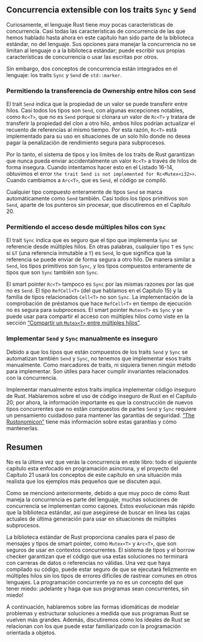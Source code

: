 ## Concurrencia extensible con los traits `Sync` y `Send`

Curiosamente, el lenguaje Rust tiene _muy_ pocas características de
concurrencia. Casi todas las características de concurrencia de las que hemos
hablado hasta ahora en este capítulo han sido parte de la biblioteca estándar,
no del lenguaje. Sus opciones para manejar la concurrencia no se limitan al
lenguaje o a la biblioteca estándar; puede escribir sus propias características
de concurrencia o usar las escritas por otros.

Sin embargo, dos conceptos de concurrencia están integrados en el lenguaje: los
traits `Sync` y `Send` de `std::marker`.

### Permitiendo la transferencia de Ownership entre hilos con `Send`

El trait `Send` indica que la propiedad de un valor se puede transferir entre
hilos. Casi todos los tipos son `Send`, con algunas excepciones notables, como
`Rc<T>`, que no es `Send` porque si clonara un valor de `Rc<T>` y tratara de
transferir la propiedad del clon a otro hilo, ambos hilos podrían actualizar el
recuento de referencias al mismo tiempo. Por esta razón, `Rc<T>` está
implementado para su uso en situaciones de un solo hilo donde no desea pagar la
penalización de rendimiento segura para subprocesos.

Por lo tanto, el sistema de tipos y los límites de los traits de Rust garantizan
que nunca pueda enviar accidentalmente un valor `Rc<T>` a través de hilos de
forma insegura. Cuando intentamos hacer esto en el Listado 16-14, obtuvimos el
error `the trait Send is not implemented for Rc<Mutex<i32>>`. Cuando cambiamos a
`Arc<T>`, que es `Send`, el código se compiló.

Cualquier tipo compuesto enteramente de tipos `Send` se marca automáticamente
como `Send` también. Casi todos los tipos primitivos son `Send`, aparte de los
punteros sin procesar, que discutiremos en el Capítulo 20.

### Permitiendo el acceso desde múltiples hilos con `Sync`

El trait `Sync` indica que es seguro que el tipo que implementa `Sync` se
referencie desde múltiples hilos. En otras palabras, cualquier tipo `T` es
`Sync` si `&T` (una referencia inmutable a `T`) es `Send`, lo que significa que
la referencia se puede enviar de forma segura a otro hilo. De manera similar a
`Send`, los tipos primitivos son `Sync`, y los tipos compuestos enteramente de
tipos que son `Sync` también son `Sync`.

El smart pointer `Rc<T>` tampoco es `Sync` por las mismas razones por las que
no es `Send`. El tipo `RefCell<T>` (del que hablamos en el Capítulo 15) y la
familia de tipos relacionados `Cell<T>` no son `Sync`. La implementación de la
comprobación de préstamos que hace `RefCell<T>` en tiempo de ejecución no es
segura para subprocesos. El smart pointer `Mutex<T>` es `Sync` y se puede usar
para compartir el acceso con múltiples hilos como viste en la sección [“Compartir
un `Mutex<T>` entre múltiples
hilos”][compartir-un-mutext-entre-varios-hilos]<!-- ignore -->.

### Implementar `Send` y `Sync` manualmente es inseguro

Debido a que los tipos que están compuestos de los traits `Send` y `Sync` se
automatizan también `Send` y `Sync`, no tenemos que implementar esos traits
manualmente. Como marcadores de traits, ni siquiera tienen ningún método para
implementar. Son útiles para hacer cumplir invariantes relacionados con la
concurrencia.

Implementar manualmente estos traits implica implementar código inseguro de
Rust. Hablaremos sobre el uso de código inseguro de Rust en el Capítulo 20; por
ahora, la información importante es que la construcción de nuevos tipos
concurrentes que no están compuestos de partes `Send` y `Sync` requiere un
pensamiento cuidadoso para mantener las garantías de seguridad. [“The
Rustonomicon”][nomicon] tiene más información sobre estas garantías y cómo
mantenerlas.

## Resumen

No es la última vez que verás la concurrencia en este libro: todo el siguiente 
capitulo esta enfocado en programación asincrona, y el proyecto del Capítulo 21 
usará los conceptos de este capítulo en una situación más realista que los 
ejemplos más pequeños que se discuten aquí.

Como se mencionó anteriormente, debido a que muy poco de cómo Rust maneja la
concurrencia es parte del lenguaje, muchas soluciones de concurrencia se
implementan como cajones. Estos evolucionan más rápido que la biblioteca
estándar, así que asegúrese de buscar en línea las cajas actuales de última
generación para usar en situaciones de múltiples subprocesos.

La biblioteca estándar de Rust proporciona canales para el paso de mensajes y
tipos de smart pointer, como `Mutex<T>` y `Arc<T>`, que son seguros de usar en
contextos concurrentes. El sistema de tipos y el borrow checker garantizan que
el código que usa estas soluciones no terminará con carreras de datos o
referencias no válidas. Una vez que haya compilado su código, puede estar
seguro de que se ejecutará felizmente en múltiples hilos sin los tipos de
errores difíciles de rastrear comunes en otros lenguajes. La programación
concurrente ya no es un concepto del que tener miedo: ¡adelante y haga que sus
programas sean concurrentes, sin miedo!

A continuación, hablaremos sobre las formas idiomáticas de modelar problemas y
estructurar soluciones a medida que sus programas Rust se vuelven más grandes.
Además, discutiremos cómo los ideales de Rust se relacionan con los que
puede estar familiarizado con la programación orientada a objetos.

[compartir-un-mutext-entre-varios-hilos]: ch16-03-shared-state.html#compartir-un-mutext-entre-varios-hilos
[nomicon]: https://doc.rust-lang.org/nomicon/index.html

